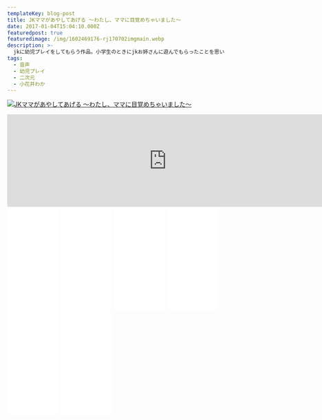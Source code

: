 ```yaml
---
templateKey: blog-post
title: JKママがあやしてあげる ～わたし、ママに目覚めちゃいました～
date: 2017-01-04T15:04:10.000Z
featuredpost: true
featuredimage: /img/1602469176-rj170702imgmain.webp
description: >-
  jkに幼児プレイをしてもらう作品。小学生のときにjkお姉さんに遊んでもらったことを思い出せる。
tags:
  - 音声
  - 幼児プレイ
  - 二次元
  - 小花井わか
---
```

[![JKママがあやしてあげる ～わたし、ママに目覚めちゃいました～](/img/1602469176-rj170702imgmain.webp)](https://www.dlsite.com/maniax/dlaf/=/t/i/link/work/aid/guravuiresub/id/RJ170702.html)

<iframe width="740" height="215" frameborder="0" allowfullscreen="" src="https://chobit.cc/embed/1w2sh/dnhmvel3?aid=guravuiresub"></iframe>

<div>
<!-- おすすめ商品を並べる説明-->
                   <iframe style="width:120px;height:240px;" marginwidth="0" marginheight="0" scrolling="no" frameborder="0" src="//rcm-fe.amazon-adsystem.com/e/cm?lt1=_blank&bc1=000000&IS2=1&bg1=FFFFFF&fc1=000000&lc1=0000FF&t=petnanukidol-22&language=ja_JP&o=9&p=8&l=as4&m=amazon&f=ifr&ref=as_ss_li_til&asins=B07R8GGDC8&linkId=3e62a8671121c96e0ac28a165439c05b"></iframe>
                  <!-- オナホ-->
                  <iframe style="width:120px;height:240px;" marginwidth="0" marginheight="0" scrolling="no" frameborder="0" src="//rcm-fe.amazon-adsystem.com/e/cm?lt1=_blank&bc1=000000&IS2=1&bg1=FFFFFF&fc1=000000&lc1=0000FF&t=petnanukidol-22&language=ja_JP&o=9&p=8&l=as4&m=amazon&f=ifr&ref=as_ss_li_til&asins=B08863MWTL&linkId=e7b3bdcee340b51cb0b67ffa6b2164ad"></iframe>
                  <!-- オナホ用ローション -->
                  <iframe style="width:120px;height:240px;" marginwidth="0" marginheight="0" scrolling="no" frameborder="0" src="//rcm-fe.amazon-adsystem.com/e/cm?lt1=_blank&bc1=000000&IS2=1&bg1=FFFFFF&fc1=000000&lc1=0000FF&t=petnanukidol-22&language=ja_JP&o=9&p=8&l=as4&m=amazon&f=ifr&ref=as_ss_li_til&asins=B005A0PEQ0&linkId=c7f9fbd15ef92c7c5034fc2280a1bfc6"></iframe>
                  <!-- おナニー、開発用 綿棒-->
                  <iframe style="width:120px;height:240px;" marginwidth="0" marginheight="0" scrolling="no" frameborder="0" src="//rcm-fe.amazon-adsystem.com/e/cm?lt1=_blank&bc1=000000&IS2=1&bg1=FFFFFF&fc1=000000&lc1=0000FF&t=petnanukidol-22&language=ja_JP&o=9&p=8&l=as4&m=amazon&f=ifr&ref=as_ss_li_til&asins=B077Z99B3R&linkId=1739a7bfd910a8e32aab62a33a671dbf"></iframe>
                  <!-- av -->
                  <iframe style="width:120px;height:240px;" marginwidth="0" marginheight="0" scrolling="no" frameborder="0" src="//rcm-fe.amazon-adsystem.com/e/cm?lt1=_blank&bc1=000000&IS2=1&bg1=FFFFFF&fc1=000000&lc1=0000FF&t=petnanukidol-22&language=ja_JP&o=9&p=8&l=as4&m=amazon&f=ifr&ref=as_ss_li_til&asins=B0167WVTUO&linkId=a50801bc4c19f1b39e05e032080dec62"></iframe>
                  <!-- 官能小説、漫画-->
                  <iframe style="width:120px;height:240px;" marginwidth="0" marginheight="0" scrolling="no" frameborder="0" src="//rcm-fe.amazon-adsystem.com/e/cm?lt1=_blank&bc1=000000&IS2=1&bg1=FFFFFF&fc1=000000&lc1=0000FF&t=petnanukidol-22&language=ja_JP&o=9&p=8&l=as4&m=amazon&f=ifr&ref=as_ss_li_til&asins=4862693768&linkId=bb86879ff4f456b78502e5f6cf43f880"></iframe>
                  <!-- 同人音声-->
                  <!-- 同人漫画-->
                  <!-- 同人音声-->
</div>
